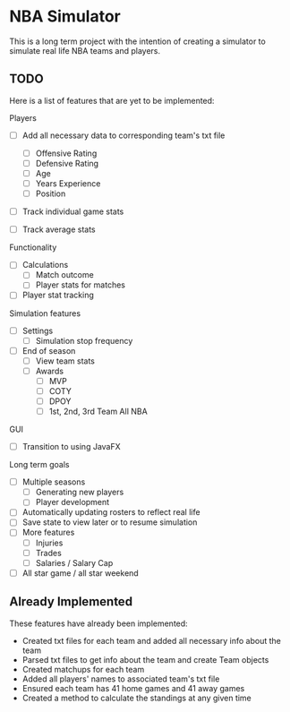 # NBA Simulator

<p>This is a long term project with the intention of creating a simulator to simulate real life NBA teams and players.</p>

## TODO
<p>Here is a list of features that are yet to be implemented:</p>
<p>Players</p>

- [ ] Add all necessary data to corresponding team's txt file
    - [ ] Offensive Rating
    - [ ] Defensive Rating
    - [ ] Age
    - [ ] Years Experience
    - [ ] Position
- [ ] Track individual game stats
- [ ] Track average stats


<p>Functionality</p>

- [ ] Calculations
    - [ ] Match outcome
    - [ ] Player stats for matches
- [ ] Player stat tracking

<p>Simulation features</p>

- [ ] Settings
    - [ ] Simulation stop frequency
- [ ] End of season
  - [ ] View team stats
  - [ ] Awards
      - [ ] MVP
      - [ ] COTY
      - [ ] DPOY
      - [ ] 1st, 2nd, 3rd Team All NBA

<p>GUI</p>

- [ ] Transition to using JavaFX

<p>Long term goals</p>

- [ ] Multiple seasons
    - [ ] Generating new players
    - [ ] Player development
- [ ] Automatically updating rosters to reflect real life
- [ ] Save state to view later or to resume simulation
- [ ] More features
  - [ ] Injuries
  - [ ] Trades
  - [ ] Salaries / Salary Cap
- [ ] All star game / all star weekend

## Already Implemented
<p>These features have already been implemented:</p>

- Created txt files for each team and added all necessary info about the team
- Parsed txt files to get info about the team and create Team objects
- Created matchups for each team
- Added all players' names to associated team's txt file
- Ensured each team has 41 home games and 41 away games
- Created a method to calculate the standings at any given time